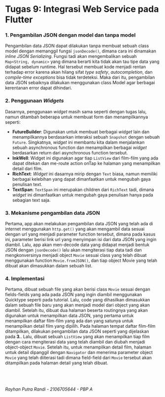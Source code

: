 # Tugas 9: Integrasi Web Service pada Flutter

### 1. Pengambilan JSON dengan model dan tanpa model
Pengambilan data JSON dapat dilakukan tanpa membuat sebuah class model dengan memanggil fungsi `jsonDecode()`, dimana cara ini dinamakan _inline JSON Serializing_. Fungsi tadi akan mengembalikan sebuah `Map<String, dynamic>` yang dimana berarti kita tidak akan tau tipe data yang didapat sebelum runtime. Hal tersebut membuat kode menjadi rentan terhadap error karena akan hilang sifat _type safety_, _autocompletion_, dan _compile-time exceptions_ bisa tidak terdeteksi. Maka dari itu, pengambilan data JSON sebaiknya dilakukan menggunakan class Model agar berbagai kerentanan error dapat dihindari.

### 2. Penggunaan _Widgets_
Dasarnya, penggunaan _widget_ masih sama seperti dengan tugas lalu, namun ditambah beberapa untuk membuat form dan menampilkannya seperti:

- **FutureBuilder**: Digunakan untuk membuat berbagai _widget_ lain dan menampilkannya berdasarkan interaksi sebuah `Snapshot` dengan sebuah `Future`. Singkatnya, _widget_ ini membantu kita dalam menjalankan sebuah asynchronous function dan menampilkan berbagai _widget_ berdasarkan return dari asynchronous function tersebut.
- **InkWell**: Widget ini digunakan agar tiap `ListView` dari film-film yang ada dapat ditekan dan me-route action onTap ke halaman yang menampilkan detail dari film. 
- **RichText**: _Widget_ ini dasarnya mirip dengan `Text` biasa, namun memiliki berbagai kelebihan yang dapat dimanfaatkan untuk mengubah gaya penulisan text.
- **TextSpan**: `TextSpan` ini merupakan children dari `RichText` tadi, dimana _widget_ ini dimanfaatkan untuk mengubah gaya penulisan hanya pada sebagian text saja.

### 3. Mekanisme pengambilan data JSON
Pertama, app akan melakukan pengambilan data JSON yang telah ada di internet menggunakan `http.get()` yang akan mengambil data sesuai dengan url yang menjadi parameter function tersebut, dimana pada kasus ini, parameter berisi link url yang menyimpan isi dari data JSON yang ingin diambil. Lalu, app akan men-decode data yang didapat menjadi bentuk JSON dengan `jsonDecode()` lalu akan mengiterasi tiap data tadi dan mengkonversinya menjadi object `Movie` sesuai class yang telah dibuat menggunakan function `Movie.fromJSON()`, dan tiap object Movie yang telah dibuat akan dimasukkan dalam sebuah list.

### 4. Implementasi
Pertama, dibuat sebuah file yang akan berisi class `Movie` sesuai dengan fields-fields yang ada pada JSON yang ingin diambil menggunakan Quicktype seperti pada tutorial. Lalu, code yang dihasilkan dimasukkan dalam sebuah file baru yang akan menjadi model dari object yang akan diambil. Setelah itu, dibuat dua halaman beserta routingnya yang akan digunakan untuk menampilkan data JSON, yang pertama untuk menampilkan daftar film-film yang ada dan yang satunya untuk menampilkan detail film yang dipilih. Pada halaman tempat daftar film-film ditampilkan, dilakukan pengambilan data JSON seperti yang dijelaskan pada **3.**. Lalu, dibuat sebuah `ListView` yang akan menampilkan tiap film dengan cara mengiterasi data yang telah diambil dan diubah menjadi object-object `Movie`. Setelah itu, untuk menampilkan detail film, halaman untuk detail dipanggil dengan `Navigator` dan menerima parameter object `Movie` yang telah diiterasi tadi dimana field-field dari `Movie` tersebut akan ditampilkan pada halaman detail yang telah dibuat.

<br></br>
###### *Rayhan Putra Randi - 2106705644 - PBP A*